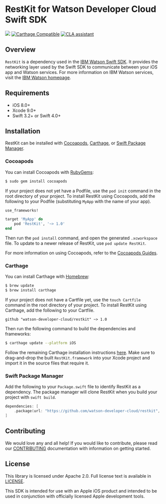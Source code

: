 # RestKit for Watson Developer Cloud Swift SDK

![](https://img.shields.io/badge/platform-iOS,%20Linux-blue.svg?style=flat)
[![Carthage Compatible](https://img.shields.io/badge/Carthage-compatible-4BC51D.svg?style=flat)](https://github.com/Carthage/Carthage)
[![CLA assistant](https://cla-assistant.io/readme/badge/watson-developer-cloud/restkit)](https://cla-assistant.io/watson-developer-cloud/restkit)



## Overview

`RestKit` is a dependency used in the [IBM Watson Swift SDK](https://github.com/watson-developer-cloud/swift-sdk).
It provides the networking layer used by the Swift SDK to communicate between your iOS app and Watson services.
For more information on IBM Watson services, visit the [IBM Watson homepage](https://www.ibm.com/watson/).



## Requirements

- iOS 8.0+
- Xcode 9.0+
- Swift 3.2+ or Swift 4.0+



## Installation

RestKit can be installed with [Cocoapods](http://cocoapods.org/), [Carthage](https://github.com/Carthage/Carthage), or [Swift Package Manager](https://swift.org/package-manager/).

### Cocoapods

You can install Cocoapods with [RubyGems](https://rubygems.org/):

```bash
$ sudo gem install cocoapods
```

If your project does not yet have a Podfile, use the `pod init` command in the root directory of your project. To install RestKit using Cocoapods, add the following to your Podfile (substituting `MyApp` with the name of your app). 

```ruby
use_frameworks!

target 'MyApp' do
    pod 'RestKit', '~> 1.0'
end
```

Then run the `pod install` command, and open the generated `.xcworkspace` file. To update to a newer release of RestKit, use `pod update RestKit`.

For more information on using Cocoapods, refer to the [Cocoapods Guides](https://guides.cocoapods.org/using/index.html).

### Carthage

You can install Carthage with [Homebrew](http://brew.sh/):

```bash
$ brew update
$ brew install carthage
```

If your project does not have a Cartfile yet, use the `touch Cartfile` command in the root directory of your project. To install RestKit using Carthage, add the following to your Cartfile. 

```
github "watson-developer-cloud/restkit" ~> 1.0
```

Then run the following command to build the dependencies and frameworks:

```bash
$ carthage update --platform iOS
```

Follow the remaining Carthage installation instructions [here](https://github.com/Carthage/Carthage#getting-started). Make sure to drag-and-drop the built `RestKit.framework` into your Xcode project and import it in the source files that require it.

### Swift Package Manager

Add the following to your `Package.swift` file to identify RestKit as a dependency. The package manager will clone RestKit when you build your project with `swift build`.

```swift
dependencies: [
    .package(url: "https://github.com/watson-developer-cloud/restkit", from: "1.0.0")
]
```



## Contributing

We would love any and all help! If you would like to contribute, please read our [CONTRIBUTING](https://github.com/watson-developer-cloud/restkit/blob/master/.github/CONTRIBUTING.md) documentation with information on getting started.



## License

This library is licensed under Apache 2.0. Full license text is
available in [LICENSE](https://github.com/watson-developer-cloud/restkit/blob/master/LICENSE).

This SDK is intended for use with an Apple iOS product and intended to be used in conjunction with officially licensed Apple development tools.

